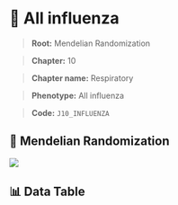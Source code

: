 # 🧪 All influenza

> **Root:** Mendelian Randomization

> **Chapter:** 10  

> **Chapter name:** Respiratory

> **Phenotype:** All influenza  

> **Code:** `J10_INFLUENZA`

## 🧬 Mendelian Randomization  

<img src="/MR/Figures/Forward/J10_INFLUENZA.png"/>

## 📊 Data Table

<CsvTableMRF src="/MR_Data/Forward/J10_INFLUENZA.csv"/>
